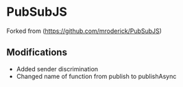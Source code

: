 # PubSubJS

Forked from (https://github.com/mroderick/PubSubJS)


## Modifications

* Added sender discrimination
* Changed name of function from publish to publishAsync


